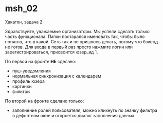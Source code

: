 # msh_02
Хакатон, задача 2

Здравствуйте, уважаемые организаторы. Мы успели сделать только часть функционала.
Папки постарался именовать так, чтобы было понятно, что в какой.
Сеть так и не пришлось делать, потому что бэкенд не готов.
Для входа в первый раз просто нажмите логин или зарегистрироваться, присвоится юзер_ид 1.

По первой на фронте **НЕ** сделано:
* пуш-уведомления
* нормальная синхронизация с календарем
* профиль юзера
* картинки
* фильтры

По второй на фронте сделано только:
* заполнение ролей пользователя, можно кликнуть по значку фильтра в дефолтном окне и откроется диалог заполнения данных
